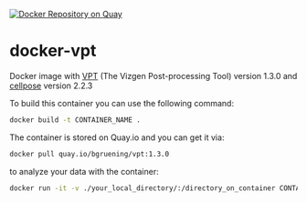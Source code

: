 [![Docker Repository on Quay](https://quay.io/repository/bgruening/vpt/status "Docker Repository on Quay")](https://quay.io/repository/bgruening/vpt)

# docker-vpt

Docker image with [VPT](https://github.com/Vizgen/vizgen-postprocessing) (The Vizgen Post-processing Tool) version 1.3.0 and [cellpose](https://github.com/MouseLand/cellpose) version 2.2.3

To build this container you can use the following command:

```bash
docker build -t CONTAINER_NAME .
```

The container is stored on Quay.io and you can get it via:

```bash
docker pull quay.io/bgruening/vpt:1.3.0
```

to analyze your data with the container:

```bash
docker run -it -v ./your_local_directory/:/directory_on_container CONTAINER_NAME:tag bash
```

